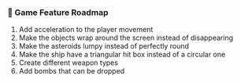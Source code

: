 ### 🚀 Game Feature Roadmap

1. Add acceleration to the player movement
2. Make the objects wrap around the screen instead of disappearing
3. Make the asteroids lumpy instead of perfectly round
4. Make the ship have a triangular hit box instead of a circular one
5. Create different weapon types
6. Add bombs that can be dropped
